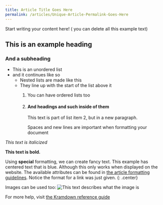 ```yaml
---
title: Article Title Goes Here
permalink: /articles/Unique-Article-Permalink-Goes-Here
---
```


Start writing your content here! ( you can delete all this example text)

## This is an example heading

### And a subheading

- This is an unordered list
- and it continues like so
  - Nested lists are made like this
  - They line up with the start of the list above it
    1. You can have ordered lists too
    2. #### And headings and such inside of them
       
       This text is part of list item 2, but in a new paragraph.
       
       Spaces and new lines are important when formatting your document

_This text is italicized_

**This text is bold.**

Using **special** formatting, we can create fancy text. This example has centered text that is blue. Although this only works when displayed on the website. The available attributes can be found in [the article formatting guidelines](/info/Article-Formatting-Guidelines). Notice the format for a link was just given.
{: .center}

Images can be used too:
![This text describes what the image is](/images/Unique-Article-Permalink-Goes-Here/image-name.png)

For more help, visit [the Kramdown reference guide](https://kramdown.gettalong.org/quickref.html)